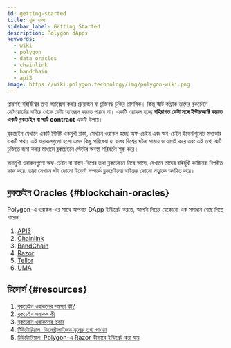 ```yaml
---
id: getting-started
title: শুরু হচ্ছে
sidebar_label: Getting Started
description: Polygon dApps
keywords:
  - wiki
  - polygon
  - data oracles
  - chainlink
  - bandchain
  - api3
image: https://wiki.polygon.technology/img/polygon-wiki.png
---
```


প্রায়শই বহির্বিশ্বের তথ্য অ্যাক্সেস করার প্রয়োজন যা চুক্তিবদ্ধ চুক্তির প্রাসঙ্গিক। কিন্তু স্মার্ট কন্ট্রাক তাদের ব্লকচেইন নেটওয়ার্কের বাইরে থেকে ডেটা অ্যাক্সেস করতে পারবে না। একটি ওরাকল হচ্ছে **বহিরাগত ডেটা সঙ্গে ইন্টারঅ্যাক্ট করতে একটি ব্লকচেইন বা স্মার্ট contract** একটি উপায়।

ব্লকচেইন যেখানে একটি নির্দিষ্ট একমুখী রাস্তা, সেখানে ওরাকল হচ্ছে অফ-চেইন এবং অন-চেইন ইভেন্টগুলোর মধ্যকার একটি পথ। এই ওরাকলগুলো হলো এমন কিছু পরিষেবা যা বাস্তব বিশ্বের ঘটনা পাঠায় ও যাচাই করে এবং এই তথ্য স্মার্ট চুক্তিতে জমা করার মাধ্যমে ব্লকচেইনে স্টেটের অবস্থা পরিবর্তন শুরু করে।

অন্তর্মুখী ওরাকলগুলো অফ-চেইন বা বাস্তব-বিশ্বের তথ্য ব্লকচেইনে নিয়ে আসে, যেখানে তাদের বহির্মুখী কাজিনরা বিপরীত কাজ করে: তারা সেখানে ঘটা কোনো ইভেন্ট সম্পর্কে ব্লকচেইনের বাইরের কোনো সত্ত্বাকে অবহিত করে।

## ব্লকচেইন Oracles {#blockchain-oracles}

Polygon-এ ওরাকল-এর সাথে আপনার DApp ইন্টিগ্রেট করতে, আপনি নিচের যেকোনো এক সমাধান বেছে নিতে পারেন:

 1. [API3](api3.md)
 2. [Chainlink](chainlink.md)
 3. [BandChain](bandchain.md)
 4. [Razor](razor.md)
 5. [Tellor](tellor.md)
 6. [UMA](optimisticoracle.md)

## রিসোর্স {#resources}

1. [ব্লকচেইন ওরাকলের সমস্যা কী?](https://blog.chain.link/what-is-the-blockchain-oracle-problem/)
1. [ব্লকচেইন ওরাকল কী](https://cryptobriefing.com/what-is-blockchain-oracle/)
2. [ব্লকচেইন ওরাকলের প্রকার](https://blockchainhub.net/blockchain-oracles/)
3. [টিউটোরিয়াল: ডিসেন্ট্রালাইজড মূল্যের তথ্য পাওয়া](https://docs.chain.link/docs/get-the-latest-price)
4. [টিউটোরিয়াল: Polygon-এ Razor কীভাবে ইন্টিগ্রেট করা যায়](https://docs.razor.network/tutorial/matic/)
